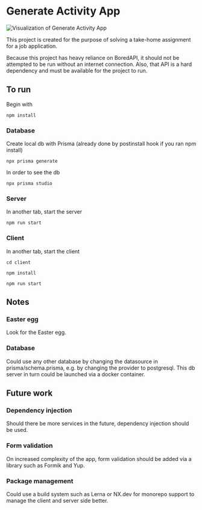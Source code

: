 # Generate Activity App

<img src="https://i.imgur.com/I8L3hB3.png" alt="Visualization of Generate Activity App">


This project is created for the purpose of solving a take-home assignment for a job application.

Because this project has heavy reliance on BoredAPI, it should not be attempted to be run without an internet connection.
Also, that API is a hard dependency and must be available for the project to run.



## To run

Begin with

``
npm install
``


### Database
Create local db with Prisma (already done by postinstall hook if you ran npm install)

``
npx prisma generate
``

In order to see the db

``
npx prisma studio
``

### Server

In another tab, start the server

``
npm run start
``

### Client

In another tab, start the client

``
cd client
``

``
npm install
``

``
npm run start
``


## Notes

### Easter egg
Look for the Easter egg.

### Database
Could use any other database by changing the datasource in prisma/schema.prisma, e.g. by changing the provider to postgresql. This db server in turn could be
launched via a docker container.


## Future work

### Dependency injection
Should there be more services in the future, dependency injection should be used.

### Form validation
On increased complexity of the app, form validation should be added via a library such as Formik and Yup.

### Package management
Could use a build system such as Lerna or NX.dev for monorepo support to manage the client and server side better.



